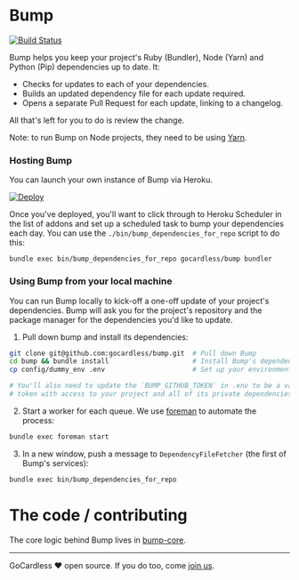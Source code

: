 # Bump

[![Build Status](https://circleci.com/gh/gocardless/bump/tree/master.svg?style=svg)](https://circleci.com/gh/gocardless/bump)

Bump helps you keep your project's Ruby (Bundler), Node (Yarn) and Python (Pip) dependencies up to date. It:

- Checks for updates to each of your dependencies.
- Builds an updated dependency file for each update required.
- Opens a separate Pull Request for each update, linking to a changelog.

All that's left for you to do is review the change.

Note: to run Bump on Node projects, they need to be using [Yarn](https://yarnpkg.com).

### Hosting Bump
You can launch your own instance of Bump via Heroku.

[![Deploy](https://www.herokucdn.com/deploy/button.svg)](https://heroku.com/deploy)

Once you've deployed, you'll want to click through to Heroku Scheduler in the
list of addons and set up a scheduled task to bump your dependencies each day.
You can use the `./bin/bump_dependencies_for_repo` script to do this:

```
bundle exec bin/bump_dependencies_for_repo gocardless/bump bundler
```

### Using Bump from your local machine

You can run Bump locally to kick-off a one-off update of your project's
dependencies. Bump will ask you for the project's repository and the package manager
for the dependencies you'd like to update.

1. Pull down bump and install its dependencies:
  ```bash
  git clone git@github.com:gocardless/bump.git  # Pull down Bump
  cd bump && bundle install                     # Install Bump's dependencies
  cp config/dummy_env .env                      # Set up your environment

  # You'll also need to update the `BUMP_GITHUB_TOKEN` in .env to be a valid
  # token with access to your project and all of its private dependencies.
  ```

2. Start a worker for each queue. We use [foreman](http://ddollar.github.io/foreman/) to automate the process:
  ```bash
  bundle exec foreman start
  ```

3. In a new window, push a message to `DependencyFileFetcher` (the first of Bump's services):
  ```bash
  bundle exec bin/bump_dependencies_for_repo
  ```

# The code / contributing

The core logic behind Bump lives in [bump-core](https://github.com/gocardless/bump-core).

---

GoCardless ♥ open source. If you do too, come [join us](https://gocardless.com/about/jobs/software-engineer/).
